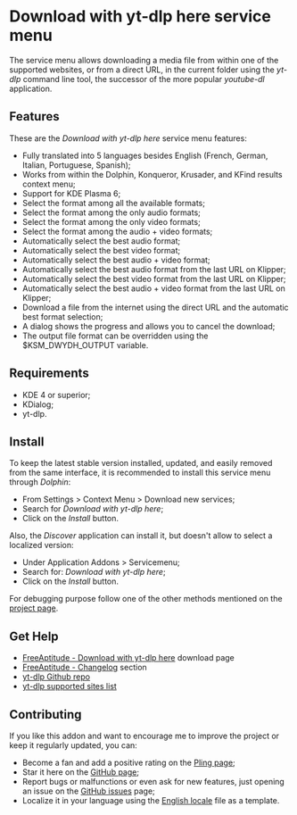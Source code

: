 # Download with yt-dlp here service menu

The service menu allows downloading a media file from within one of the supported
websites, or from a direct URL, in the current folder using the *yt-dlp* command line
tool, the successor of the more popular *youtube-dl* application.

## Features

These are the *Download with yt-dlp here* service menu features:

- Fully translated into 5 languages besides English
  (French, German, Italian, Portuguese, Spanish);
- Works from within the Dolphin, Konqueror, Krusader, and KFind results context menu;
- Support for KDE Plasma 6;
- Select the format among all the available formats;
- Select the format among the only audio formats;
- Select the format among the only video formats;
- Select the format among the audio + video formats;
- Automatically select the best audio format;
- Automatically select the best video format;
- Automatically select the best audio + video format;
- Automatically select the best audio format from the last URL on Klipper;
- Automatically select the best video format from the last URL on Klipper;
- Automatically select the best audio + video format from the last URL on Klipper;
- Download a file from the internet using the direct URL and the automatic best format selection;
- A dialog shows the progress and allows you to cancel the download;
- The output file format can be overridden using the $KSM_DWYDH_OUTPUT variable.

## Requirements

- KDE 4 or superior;
- KDialog;
- yt-dlp.

## Install

To keep the latest stable version installed, updated, and easily removed from the same interface,
it is recommended to install this service menu through *Dolphin*:

- From Settings > Context Menu > Download new services;
- Search for *Download with yt-dlp here*;
- Click on the *Install* button.

Also, the *Discover* application can install it, but doesn't allow to select a localized version:

- Under Application Addons > Servicemenu;
- Search for: *Download with yt-dlp here*;
- Click on the *Install* button.

For debugging purpose follow one of the other methods mentioned on the [project page][installation].

## Get Help

- [FreeAptitude - Download with yt-dlp here][download] download page
- [FreeAptitude - Changelog][changelog] section
- [yt-dlp Github repo][yt_dlp]
- [yt-dlp supported sites list][sites]

## Contributing

If you like this addon and want to encourage me to improve the project or keep it
regularly updated, you can:

- Become a fan and add a positive rating on the [Pling page][pling];
- Star it here on the [GitHub page][github];
- Report bugs or malfunctions or even ask for new features, just opening an issue
  on the [GitHub issues][issues] page;
- Localize it in your language using the [English locale][locale] file as a template.

[download]: https://freeaptitude.altervista.org/downloads/download-with-yt-dlp-here.html "Download with yt-dlp here download page on FreeAptitude"
[changelog]: https://freeaptitude.altervista.org/downloads/download-with-yt-dlp-here.html#changelog "Download with yt-dlp here changelog on FreeAptitude"
[installation]: https://freeaptitude.altervista.org/downloads/download-with-yt-dlp-here.html#installation "Download with yt-dlp here installation on FreeAptitude"
[pling]: https://pling.com/p/2012539/ "Download with yt-dlp here page on Pling"
[github]: https://github.com/fabiomux/kde-servicemenus "KDE ServiceMenus page on GitHub"
[issues]: https://github.com/fabiomux/kde-servicemenus/issues "KDE ServiceMenus issues page on GitHub"
[locale]: https://github.com/fabiomux/kde-servicemenus/blob/main/download_with_yt-dlp_here/locale/en.yaml "English localization file to use as template"
[contributing]: https://github.com/fabiomux/kde-servicemenus#contributing "How to contribute to the Download with yt-dlp here project"
[yt_dlp]: https://github.com/yt-dlp/yt-dlp "yt-dlp Github repo"
[sites]: https://github.com/yt-dlp/yt-dlp/blob/master/supportedsites.md "yt-dlp supported sites"
[§]: # "Generated by servicemenu_generator"

